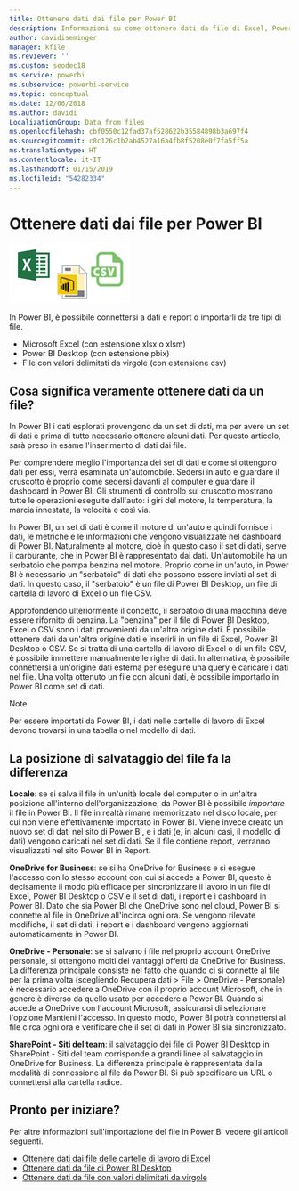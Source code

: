 ```yaml
---
title: Ottenere dati dai file per Power BI
description: Informazioni su come ottenere dati da file di Excel, Power BI Desktop e CSV in Power BI
author: davidiseminger
manager: kfile
ms.reviewer: ''
ms.custom: seodec18
ms.service: powerbi
ms.subservice: powerbi-service
ms.topic: conceptual
ms.date: 12/06/2018
ms.author: davidi
LocalizationGroup: Data from files
ms.openlocfilehash: cbf0550c12fad37af528622b35584898b3a697f4
ms.sourcegitcommit: c8c126c1b2ab4527a16a4fb8f5208e0f7fa5ff5a
ms.translationtype: HT
ms.contentlocale: it-IT
ms.lasthandoff: 01/15/2019
ms.locfileid: "54282334"
---
```

# <a name="get-data-from-files-for-power-bi"></a>Ottenere dati dai file per Power BI
![](media/service-get-data-from-files/file_icons.png)

In Power BI, è possibile connettersi a dati e report o importarli da tre tipi di file.

* Microsoft Excel (con estensione xlsx o xlsm)
* Power BI Desktop (con estensione pbix)
* File con valori delimitati da virgole (con estensione csv)

## <a name="what-does-get-data-from-a-file-really-mean"></a>Cosa significa veramente ottenere dati da un file?
In Power BI i dati esplorati provengono da un set di dati, ma per avere un set di dati è prima di tutto necessario ottenere alcuni dati. Per questo articolo, sarà preso in esame l'inserimento di dati dai file.

Per comprendere meglio l'importanza dei set di dati e come si ottengono dati per essi, verrà esaminata un'automobile. Sedersi in auto e guardare il cruscotto è proprio come sedersi davanti al computer e guardare il dashboard in Power BI. Gli strumenti di controllo sul cruscotto mostrano tutte le operazioni eseguite dall'auto: i giri del motore, la temperatura, la marcia innestata, la velocità e così via.

In Power BI, un set di dati è come il motore di un'auto e quindi fornisce i dati, le metriche e le informazioni che vengono visualizzate nel dashboard di Power BI. Naturalmente al motore, cioè in questo caso il set di dati, serve il carburante, che in Power BI è rappresentato dai dati. Un'automobile ha un serbatoio che pompa benzina nel motore. Proprio come in un'auto, in Power BI è necessario un "serbatoio" di dati che possono essere inviati al set di dati. In questo caso, il "serbatoio" è un file di Power BI Desktop, un file di cartella di lavoro di Excel o un file CSV.

Approfondendo ulteriormente il concetto, il serbatoio di una macchina deve essere rifornito di benzina. La "benzina" per il file di Power BI Desktop, Excel o CSV sono i dati provenienti da un'altra origine dati. È possibile ottenere dati da un'altra origine dati e inserirli in un file di Excel, Power BI Desktop o CSV. Se si tratta di una cartella di lavoro di Excel o di un file CSV, è possibile immettere manualmente le righe di dati. In alternativa, è possibile connettersi a un'origine dati esterna per eseguire una query e caricare i dati nel file. Una volta ottenuto un file con alcuni dati, è possibile importarlo in Power BI come set di dati.

> [!NOTE]
> Per essere importati da Power BI, i dati nelle cartelle di lavoro di Excel devono trovarsi in una tabella o nel modello di dati.
> 
> 

## <a name="where-your-file-is-saved-makes-a-difference"></a>La posizione di salvataggio del file fa la differenza
**Locale**: se si salva il file in un'unità locale del computer o in un'altra posizione all'interno dell'organizzazione, da Power BI è possibile *importare* il file in Power BI. Il file in realtà rimane memorizzato nel disco locale, per cui non viene effettivamente importato in Power BI. Viene invece creato un nuovo set di dati nel sito di Power BI, e i dati (e, in alcuni casi, il modello di dati) vengono caricati nel set di dati. Se il file contiene report, verranno visualizzati nel sito Power BI in Report.

**OneDrive for Business**: se si ha OneDrive for Business e si esegue l'accesso con lo stesso account con cui si accede a Power BI, questo è decisamente il modo più efficace per sincronizzare il lavoro in un file di Excel, Power BI Desktop o CSV e il set di dati, i report e i dashboard in Power BI. Dato che sia Power BI che OneDrive sono nel cloud, Power BI si connette al file in OneDrive all'incirca ogni ora. Se vengono rilevate modifiche, il set di dati, i report e i dashboard vengono aggiornati automaticamente in Power BI.

**OneDrive - Personale**: se si salvano i file nel proprio account OneDrive personale, si ottengono molti dei vantaggi offerti da OneDrive for Business. La differenza principale consiste nel fatto che quando ci si connette al file per la prima volta (scegliendo Recupera dati > File > OneDrive - Personale) è necessario accedere a OneDrive con il proprio account Microsoft, che in genere è diverso da quello usato per accedere a Power BI. Quando si accede a OneDrive con l'account Microsoft, assicurarsi di selezionare l'opzione Mantieni l'accesso. In questo modo, Power BI potrà connettersi al file circa ogni ora e verificare che il set di dati in Power BI sia sincronizzato.

**SharePoint - Siti del team**: il salvataggio dei file di Power BI Desktop in SharePoint - Siti del team corrisponde a grandi linee al salvataggio in OneDrive for Business. La differenza principale è rappresentata dalla modalità di connessione al file da Power BI. Si può specificare un URL o connettersi alla cartella radice.

## <a name="ready-to-get-started"></a>Pronto per iniziare?
Per altre informazioni sull'importazione del file in Power BI vedere gli articoli seguenti.

* [Ottenere dati dai file delle cartelle di lavoro di Excel](service-excel-workbook-files.md)
* [Ottenere dati da file di Power BI Desktop](service-desktop-files.md)
* [Ottenere dati da file con valori delimitati da virgole](service-comma-separated-value-files.md)

